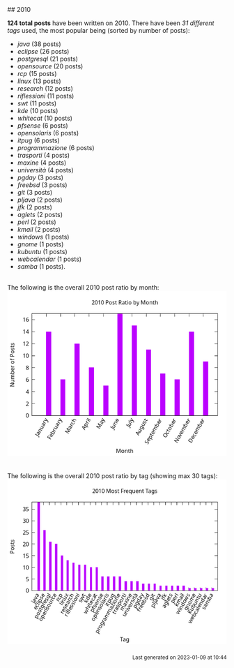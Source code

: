 <a name="2010" />
## 2010 

**124 total posts** have been written on 2010.
There have been *31 different tags* used, the most
popular being (sorted by number of posts):
 
- *java* (38 posts)  
- *eclipse* (26 posts)  
- *postgresql* (21 posts)  
- *opensource* (20 posts)  
- *rcp* (15 posts)  
- *linux* (13 posts)  
- *research* (12 posts)  
- *riflessioni* (11 posts)  
- *swt* (11 posts)  
- *kde* (10 posts)  
- *whitecat* (10 posts)  
- *pfsense* (6 posts)  
- *opensolaris* (6 posts)  
- *itpug* (6 posts)  
- *programmazione* (6 posts)  
- *trasporti* (4 posts)  
- *maxine* (4 posts)  
- *università* (4 posts)  
- *pgday* (3 posts)  
- *freebsd* (3 posts)  
- *git* (3 posts)  
- *pljava* (2 posts)  
- *jfk* (2 posts)  
- *aglets* (2 posts)  
- *perl* (2 posts)  
- *kmail* (2 posts)  
- *windows* (1 posts)  
- *gnome* (1 posts)  
- *kubuntu* (1 posts)  
- *webcalendar* (1 posts)  
- *samba* (1 posts).<br/>
<br/>
The following is the overall 2010 post ratio by month:
<br/>
    <center>
      <img src="/images/stats/2010-months.png" alt="2010 post ratio per month" />
    </center>
<br/>

<br/>
The following is the overall 2010 post ratio by tag (showing max 30 tags):
<br/>
  <center>
    <img src="/images/stats/2010-tags.png" alt="2010 post ratio per tag" />
  </center>
<br/>

<div align="right">
<small>
Last generated on 2023-01-09 at 10:44
</small>
</div>

<br/>
